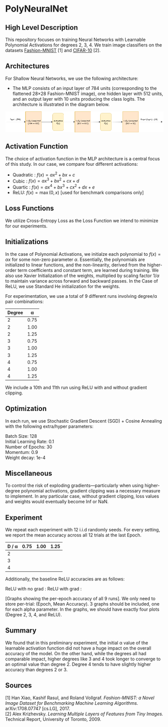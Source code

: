 # PolyNeuralNet 

## High Level Description

This repository focuses on training Neural Networks with Learnable Polynomial Activations for degrees 2, 3, 4. 
We train image classifiers on the datasets [Fashion-MNIST](https://github.com/zalandoresearch/fashion-mnist) [1] 
and [CIFAR-10](https://www.cs.toronto.edu/~kriz/cifar.html) [2].


## Architectures

For Shallow Neural Networks, we use the following architecture:
- The MLP consists of an input layer of 784 units (corresponding to the flattened 28×28 Fashion-MNIST image), one hidden layer with 512 units, and an output layer with 10 units producing the class logits. The architecture is illustrated in the diagram below.

![Model architecture](assets/ShallowMLP.png)

## Activation Function

The choice of activation function in the MLP architecture is a central focus of this study. In our case, we compare four different activations:

- Quadratic : $f(x) = ax^2 + bx + c$
- Cubic : $f(x) = ax^3 + bx^2 + cx + d$
- Quartic : $f(x) = ax^4 + bx^3 + cx^2 + dx + e$
- ReLU: $f(x) = \max(0,x)$   [used for benchmark comparisons only]

## Loss Functions

We utilize Cross-Entropy Loss as the Loss Function we intend to minimize for our experiments. 

## Initializations

In the case of Polynomial Activations, we initialze each polynomial to $f(x) = αx$ for some non-zero parameter $α$.  Essentially, the polynomials are initialized to linear functions, and the non-linearity, derived from the higher-order term coefficients and constant term, are learned during training. We also use Xavier Initialization of the weights, multiplied by scaling factor $1/α$ to maintain variance across forward and backward passes.
In the Case of ReLU, we use Standard He initialization for the weights.

For experimentation, we use a total of 9 different runs involving degree/α pair combinations:

| Degree | α    |
|--------|------|
| 2      | 0.75 |
| 2      | 1.00 |
| 2      | 1.25 |
| 3      | 0.75 |
| 3      | 1.00 |
| 3      | 1.25 |
| 4      | 0.75 |
| 4      | 1.00 |
| 4      | 1.25 |

We include a 10th and 11th run using ReLU with and without gradient clipping.

## Optimization

In each run, we use Stochastic Gradient Descent (SGD) + Cosine Annealing with the following extra/hyper parameters:  

Batch Size: 128  
Initial Learning Rate: 0.1  
Number of Epochs: 30  
Momentum: 0.9  
Weight decay: 1e-4  

## Miscellaneous

To control the risk of exploding gradients—particularly when using higher-degree polynomial activations, gradient clipping was a necessary measure to implement. In any particular case, without gradient clipping, loss values and weights would eventually become Inf or NaN. 

## Experiment

We repeat each experiment with 12 i.i.d randomly seeds. For every setting, we report the mean accuracy across all 12 trials at the last Epoch.


| D / α  |  0.75  |  1.00  |  1.25  |
|--------|--------|--------|--------|
| 2      |        |        |        |
| 3      |        |        |        |
| 4      |        |        |        |

Additionally, the baseline ReLU accuracies are as follows:

ReLU with no grad : 
ReLU with grad    : 

[Graphs showing the per-epoch accuracy of all 9 runs]. We only need to store per-trial: (Epoch, Mean Accuracy).  3 graphs should be included, one for each alpha parameter. In the graphs, we should have exactly four plots (Degree 2, 3, 4, and ReLU).

## Summary 

We found that in this preliminary experiment, the initial α value of the learnable activation function did not have a huge impact on the overall accuracy of the model. On the other hand, while the degrees all had comparable impact, higher degrees like 3 and 4 took longer to converge to an optimal value than degree 2. Degree 4 tends to have slightly higher accuracy than degrees 2 or 3.

## Sources

[1] Han Xiao, Kashif Rasul, and Roland Vollgraf. *Fashion-MNIST: a Novel Image Dataset for Benchmarking Machine Learning Algorithms.* arXiv:1708.07747 [cs.LG], 2017.  
[2] Alex Krizhevsky. *Learning Multiple Layers of Features from Tiny Images.* Technical Report, University of Toronto, 2009.
